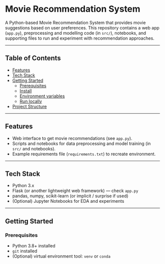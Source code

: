 # Movie Recommendation System

A Python-based Movie Recommendation System that provides movie suggestions based on user preferences. This repository contains a web app (`app.py`), preprocessing and modelling code (in `src/`), notebooks, and supporting files to run and experiment with recommendation approaches.

---

## Table of Contents
- [Features](#features)
- [Tech Stack](#tech-stack)
- [Getting Started](#getting-started)
  - [Prerequisites](#prerequisites)
  - [Install](#install)
  - [Environment variables](#environment-variables)
  - [Run locally](#run-locally)
- [Project Structure](#project-structure)



---

## Features
- Web interface to get movie recommendations (see `app.py`).
- Scripts and notebooks for data preprocessing and model training (in `src/` and notebooks).
- Example requirements file (`requirements.txt`) to recreate environment.

---

## Tech Stack
- Python 3.x
- Flask (or another lightweight web framework) — check `app.py`
- pandas, numpy, scikit-learn (or implicit / surprise if used)
- (Optional) Jupyter Notebooks for EDA and experiments

---

## Getting Started

### Prerequisites
- Python 3.8+ installed
- `git` installed
- (Optional) virtual environment tool: `venv` or `conda`
